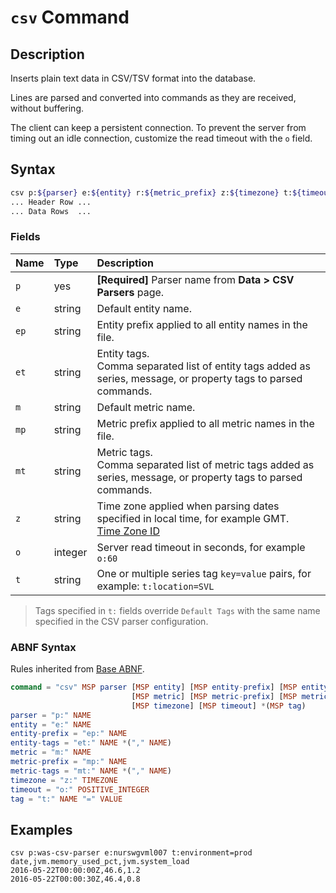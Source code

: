 # `csv` Command

## Description

Inserts plain text data in CSV/TSV format into the database.

Lines are parsed and converted into commands as they are received, without buffering.

The client can keep a persistent connection. To prevent the server from timing out an idle connection, customize the read timeout with the `o` field.

## Syntax

```bash
csv p:${parser} e:${entity} r:${metric_prefix} z:${timezone} t:${timeout}
... Header Row ...
... Data Rows  ...
```

### Fields

| **Name** | **Type** | **Description** |
|:---|:---|:---|
| `p`         | yes          | **[Required]** Parser name from **Data > CSV Parsers** page. |
| `e`         | string       | Default entity name. |
| `ep`        | string       | Entity prefix applied to all entity names in the file. |
| `et`        | string       | Entity tags.<br>Comma separated list of entity tags added as series, message, or property tags to parsed commands. |
| `m`         | string       | Default metric name. |
| `mp`        | string       | Metric prefix applied to all metric names in the file. |
| `mt`        | string       | Metric tags.<br>Comma separated list of metric tags added as series, message, or property tags to parsed commands. |
| `z`         | string       | Time zone applied when parsing dates specified in local time, for example GMT.<br>[Time Zone ID](../../shared/timezone-abnf.md)  |
| `o`         | integer      | Server read timeout in seconds, for example `o:60` |
| `t`         | string       | One or multiple series tag `key=value` pairs, for example: `t:location=SVL` |

> Tags specified in `t:` fields override `Default Tags` with the same name specified in the CSV parser configuration.

### ABNF Syntax

Rules inherited from [Base ABNF](base-abnf.md).

```elm
command = "csv" MSP parser [MSP entity] [MSP entity-prefix] [MSP entity-tags]
                           [MSP metric] [MSP metric-prefix] [MSP metric-tags]
                           [MSP timezone] [MSP timeout] *(MSP tag)
parser = "p:" NAME
entity = "e:" NAME
entity-prefix = "ep:" NAME
entity-tags = "et:" NAME *("," NAME)
metric = "m:" NAME
metric-prefix = "mp:" NAME
metric-tags = "mt:" NAME *("," NAME)
timezone = "z:" TIMEZONE
timeout = "o:" POSITIVE_INTEGER
tag = "t:" NAME "=" VALUE
```

## Examples

```ls
csv p:was-csv-parser e:nurswgvml007 t:environment=prod
date,jvm.memory_used_pct,jvm.system_load
2016-05-22T00:00:00Z,46.6,1.2
2016-05-22T00:00:30Z,46.4,0.8
```

